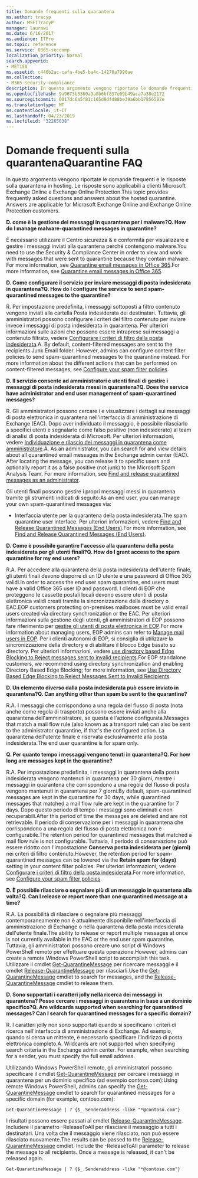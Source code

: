 ```yaml
---
title: Domande frequenti sulla quarantena
ms.author: tracyp
author: MSFTTracyP
manager: laurawi
ms.date: 6/16/2017
ms.audience: ITPro
ms.topic: reference
ms.service: O365-seccomp
localization_priority: Normal
search.appverid:
- MET150
ms.assetid: c440b2ac-cafa-4be5-ba4c-14278a7990ae
ms.collection:
- M365-security-compliance
description: In questo argomento vengono riportate le domande frequenti e le risposte sulla quarantena in hosting.
ms.openlocfilehash: 9a9673b3360a9a8b6bf837e09b49aca7a38e2172
ms.sourcegitcommit: 0017dc6a5f81c165d9dfd88be39a6bb17856582e
ms.translationtype: MT
ms.contentlocale: it-IT
ms.lasthandoff: 04/23/2019
ms.locfileid: "32265038"
---
```

# <a name="quarantine-faq"></a><span data-ttu-id="77bd0-103">Domande frequenti sulla quarantena</span><span class="sxs-lookup"><span data-stu-id="77bd0-103">Quarantine FAQ</span></span>

<span data-ttu-id="77bd0-p101">In questo argomento vengono riportate le domande frequenti e le risposte sulla quarantena in hosting. Le risposte sono applicabili a clienti Microsoft Exchange Online e Exchange Online Protection.</span><span class="sxs-lookup"><span data-stu-id="77bd0-p101">This topic provides frequently asked questions and answers about the hosted quarantine. Answers are applicable for Microsoft Exchange Online and Exchange Online Protection customers.</span></span>
  
 <span data-ttu-id="77bd0-106">**D. come è la gestione dei messaggi in quarantena per i malware?**</span><span class="sxs-lookup"><span data-stu-id="77bd0-106">**Q. How do I manage malware-quarantined messages in quarantine?**</span></span>
  
<span data-ttu-id="77bd0-107">È necessario utilizzare il Centro sicurezza &amp; e conformità per visualizzare e gestire i messaggi inviati alla quarantena perché contengono malware.</span><span class="sxs-lookup"><span data-stu-id="77bd0-107">You need to use the Security &amp; Compliance Center in order to view and work with messages that were sent to quarantine because they contain malware.</span></span> <span data-ttu-id="77bd0-108">For more information, see [Quarantine email messages in Office 365](https://support.office.com/article/Quarantine-email-messages-in-Office-365-4c234874-015e-4768-8495-98fcccfc639b).</span><span class="sxs-lookup"><span data-stu-id="77bd0-108">For more information, see [Quarantine email messages in Office 365](https://support.office.com/article/Quarantine-email-messages-in-Office-365-4c234874-015e-4768-8495-98fcccfc639b).</span></span>
  
 <span data-ttu-id="77bd0-109">**D. Come configurare il servizio per inviare messaggi di posta indesiderata in quarantena?**</span><span class="sxs-lookup"><span data-stu-id="77bd0-109">**Q. How do I configure the service to send spam-quarantined messages to the quarantine?**</span></span>
  
<span data-ttu-id="77bd0-p103">R. Per impostazione predefinita, i messaggi sottoposti a filtro contenuto vengono inviati alla cartella Posta indesiderata dei destinatari. Tuttavia, gli amministratori possono configurare i criteri del filtro contenuto per inviare invece i messaggi di posta indesiderata in quarantena. Per ulteriori informazioni sulle azioni che possono essere intraprese sui messaggi a contenuto filtrato, vedere [Configurare i criteri di filtro della posta indesiderata](configure-your-spam-filter-policies.md).</span><span class="sxs-lookup"><span data-stu-id="77bd0-p103">A. By default, content-filtered messages are sent to the recipients Junk Email folder. However, admins can configure content filter policies to send spam-quarantined messages to the quarantine instead. For more information about the different actions that can be performed on content-filtered messages, see [Configure your spam filter policies](configure-your-spam-filter-policies.md).</span></span>
  
 <span data-ttu-id="77bd0-114">**D. Il servizio consente ad amministratori e utenti finali di gestire i messaggi di posta indesiderata messi in quarantena?**</span><span class="sxs-lookup"><span data-stu-id="77bd0-114">**Q. Does the service have administrator and end user management of spam-quarantined messages?**</span></span>
  
<span data-ttu-id="77bd0-p104">R. Gli amministratori possono cercare i e visualizzare i dettagli sui messaggi di posta elettronica in quarantena nell'interfaccia di amministrazione di Exchange (EAC). Dopo aver individuato il messaggio, è possibile rilasciarlo a specifici utenti e segnalarlo come falso positivo (non indesiderato) al team di analisi di posta indesiderata di Microsoft. Per ulteriori informazioni, vedere [Individuazione e rilascio dei messaggi in quarantena come amministratore](find-and-release-quarantined-messages-as-an-administrator.md).</span><span class="sxs-lookup"><span data-stu-id="77bd0-p104">A. As an administrator, you can search for and view details about all quarantined email messages in the Exchange admin center (EAC). After locating the message, you can release it to specific users and optionally report it as a false positive (not junk) to the Microsoft Spam Analysis Team. For more information, see [Find and release quarantined messages as an administrator](find-and-release-quarantined-messages-as-an-administrator.md).</span></span>
  
<span data-ttu-id="77bd0-119">Gli utenti finali possono gestire i propri messaggi messi in quarantena tramite gli strumenti indicati di seguito:</span><span class="sxs-lookup"><span data-stu-id="77bd0-119">As an end user, you can manage your own spam-quarantined messages via:</span></span> 
  
- <span data-ttu-id="77bd0-120">Interfaccia utente per la quarantena della posta indesiderata.</span><span class="sxs-lookup"><span data-stu-id="77bd0-120">The spam quarantine user interface.</span></span> <span data-ttu-id="77bd0-121">Per ulteriori informazioni, vedere [Find and Release Quarantined Messages (End Users)](http://technet.microsoft.com/library/e439b560-827a-4807-abd3-6b861c1ff786.aspx).</span><span class="sxs-lookup"><span data-stu-id="77bd0-121">For more information, see [Find and Release Quarantined Messages (End Users)](http://technet.microsoft.com/library/e439b560-827a-4807-abd3-6b861c1ff786.aspx).</span></span>
        
 <span data-ttu-id="77bd0-122">**D. Come è possibile garantire l'accesso alla quarantena della posta indesiderata per gli utenti finali?**</span><span class="sxs-lookup"><span data-stu-id="77bd0-122">**Q. How do I grant access to the spam quarantine for my end users?**</span></span>
  
<span data-ttu-id="77bd0-123">R.</span><span class="sxs-lookup"><span data-stu-id="77bd0-123">A.</span></span> <span data-ttu-id="77bd0-124">Per accedere alla quarantena della posta indesiderata dell'utente finale, gli utenti finali devono disporre di un ID utente e una password di Office 365 validi.</span><span class="sxs-lookup"><span data-stu-id="77bd0-124">In order to access the end user spam quarantine, end users must have a valid Office 365 user ID and password.</span></span> <span data-ttu-id="77bd0-125">I clienti di EOP che proteggono le cassette postali locali devono essere utenti di posta elettronica validi creati tramite la sincronizzazione della directory o EAC.</span><span class="sxs-lookup"><span data-stu-id="77bd0-125">EOP customers protecting on-premises mailboxes must be valid email users created via directory synchronization or the EAC.</span></span> <span data-ttu-id="77bd0-126">Per ulteriori informazioni sulla gestione degli utenti, gli amministratori di EOP possono fare riferimento per [gestire gli utenti di posta elettronica in EOP](eop/manage-mail-users-in-eop.md).</span><span class="sxs-lookup"><span data-stu-id="77bd0-126">For more information about managing users, EOP admins can refer to [Manage mail users in EOP](eop/manage-mail-users-in-eop.md).</span></span> <span data-ttu-id="77bd0-127">Per i clienti autonomi di EOP, si consiglia di utilizzare la sincronizzazione della directory e di abilitare il blocco Edge basato su directory. Per ulteriori informazioni, vedere [use directory based Edge Blocking to Reject messages sent to invalid recipients](http://technet.microsoft.com/library/ca7b7416-92ed-40ad-abdb-695be46ea2e4.aspx).</span><span class="sxs-lookup"><span data-stu-id="77bd0-127">For EOP standalone customers, we recommend using directory synchronization and enabling Directory Based Edge Blocking; for more information, see [Use Directory Based Edge Blocking to Reject Messages Sent to Invalid Recipients](http://technet.microsoft.com/library/ca7b7416-92ed-40ad-abdb-695be46ea2e4.aspx).</span></span>
  
 <span data-ttu-id="77bd0-128">**D. Un elemento diverso dalla posta indesiderata può essere inviato in quarantena?**</span><span class="sxs-lookup"><span data-stu-id="77bd0-128">**Q. Can anything other than spam be sent to the quarantine?**</span></span>
  
<span data-ttu-id="77bd0-129">R.</span><span class="sxs-lookup"><span data-stu-id="77bd0-129">A.</span></span> <span data-ttu-id="77bd0-130">I messaggi che corrispondono a una regola del flusso di posta (nota anche come regola di trasporto) possono essere inviati anche alla quarantena dell'amministratore, se questa è l'azione configurata.</span><span class="sxs-lookup"><span data-stu-id="77bd0-130">Messages that match a mail flow rule (also known as a transport rule) can also be sent to the administrator quarantine, if that's the configured action.</span></span> <span data-ttu-id="77bd0-131">La quarantena dell'utente finale è riservata esclusivamente alla posta indesiderata.</span><span class="sxs-lookup"><span data-stu-id="77bd0-131">The end user quarantine is for spam only.</span></span>
  
 <span data-ttu-id="77bd0-132">**Q. Per quanto tempo i messaggi vengono tenuti in quarantena?**</span><span class="sxs-lookup"><span data-stu-id="77bd0-132">**Q. For how long are messages kept in the quarantine?**</span></span>
  
<span data-ttu-id="77bd0-133">R.</span><span class="sxs-lookup"><span data-stu-id="77bd0-133">A.</span></span> <span data-ttu-id="77bd0-134">Per impostazione predefinita, i messaggi in quarantena della posta indesiderata vengono mantenuti in quarantena per 30 giorni, mentre i messaggi in quarantena che corrispondono a una regola del flusso di posta vengono mantenuti in quarantena per 7 giorni.</span><span class="sxs-lookup"><span data-stu-id="77bd0-134">By default, spam-quarantined messages are kept in the quarantine for 30 days, while quarantined messages that matched a mail flow rule are kept in the quarantine for 7 days.</span></span> <span data-ttu-id="77bd0-135">Dopo questo periodo di tempo i messaggi sono eliminati e non recuperabili.</span><span class="sxs-lookup"><span data-stu-id="77bd0-135">After this period of time the messages are deleted and are not retrievable.</span></span> <span data-ttu-id="77bd0-136">Il periodo di conservazione per i messaggi in quarantena che corrispondono a una regola del flusso di posta elettronica non è configurabile.</span><span class="sxs-lookup"><span data-stu-id="77bd0-136">The retention period for quarantined messages that matched a mail flow rule is not configurable.</span></span> <span data-ttu-id="77bd0-137">Tuttavia, il periodo di conservazione può essere ridotto con l'impostazione **Conserva posta indesiderata per (giorni)** nei criteri di filtro contenuto.</span><span class="sxs-lookup"><span data-stu-id="77bd0-137">However, the retention period for spam-quarantined messages can be lowered via the **Retain spam for (days)** setting in your content filter policies.</span></span> <span data-ttu-id="77bd0-138">Per ulteriori informazioni, vedere [Configurare i criteri di filtro della posta indesiderata](configure-your-spam-filter-policies.md).</span><span class="sxs-lookup"><span data-stu-id="77bd0-138">For more information, see [Configure your spam filter policies](configure-your-spam-filter-policies.md).</span></span>
  
 <span data-ttu-id="77bd0-139">**D. È possibile rilasciare o segnalare più di un messaggio in quarantena alla volta?**</span><span class="sxs-lookup"><span data-stu-id="77bd0-139">**Q. Can I release or report more than one quarantined message at a time?**</span></span>
  
<span data-ttu-id="77bd0-140">R.</span><span class="sxs-lookup"><span data-stu-id="77bd0-140">A.</span></span> <span data-ttu-id="77bd0-141">La possibilità di rilasciare o segnalare più messaggi contemporaneamente non è attualmente disponibile nell'interfaccia di amministrazione di Exchange o nella quarantena della posta indesiderata dell'utente finale.</span><span class="sxs-lookup"><span data-stu-id="77bd0-141">The ability to release or report multiple messages at once is not currently available in the EAC or the end user spam quarantine.</span></span> <span data-ttu-id="77bd0-142">Tuttavia, gli amministratori possono creare uno script di Windows PowerShell remoto per effettuare questa operazione.</span><span class="sxs-lookup"><span data-stu-id="77bd0-142">However, admins can create a remote Windows PowerShell script to accomplish this task.</span></span> <span data-ttu-id="77bd0-143">Utilizzare il cmdlet [Get-QuarantineMessage](http://technet.microsoft.com/library/88026da1-8dbc-49e7-80e8-112a32773c34.aspx) per ricercare messaggi e il cmdlet [Release-QuarantineMessage](http://technet.microsoft.com/library/4a3aa05c-238f-46f2-b8dd-b0e3c38eab3e.aspx) per rilasciarli.</span><span class="sxs-lookup"><span data-stu-id="77bd0-143">Use the [Get-QuarantineMessage](http://technet.microsoft.com/library/88026da1-8dbc-49e7-80e8-112a32773c34.aspx) cmdlet to search for messages, and the [Release-QuarantineMessage](http://technet.microsoft.com/library/4a3aa05c-238f-46f2-b8dd-b0e3c38eab3e.aspx) cmdlet to release them.</span></span> 
  
 <span data-ttu-id="77bd0-144">**D. Sono supportati i caratteri jolly nella ricerca dei messaggi in quarantena? Posso cercare i messaggi in quarantena in base a un dominio specifico?**</span><span class="sxs-lookup"><span data-stu-id="77bd0-144">**Q. Are wildcards supported when searching for quarantined messages? Can I search for quarantined messages for a specific domain?**</span></span>
  
<span data-ttu-id="77bd0-p110">R. I caratteri jolly non sono supportati quando si specificano i criteri di ricerca nell'interfaccia di amministrazione di Exchange. Ad esempio, quando si cerca un mittente, è necessario specificare l'indirizzo di posta elettronica completo.</span><span class="sxs-lookup"><span data-stu-id="77bd0-p110">A. Wildcards are not supported when specifying search criteria in the Exchange admin center. For example, when searching for a sender, you must specify the full email address.</span></span>
  
<span data-ttu-id="77bd0-148">Utilizzando Windows PowerShell remoto, gli amministratori possono specificare il cmdlet [Get-QuarantineMessage](http://technet.microsoft.com/library/88026da1-8dbc-49e7-80e8-112a32773c34.aspx) per cercare i messaggi in quarantena per un dominio specifico (ad esempio contoso.com):</span><span class="sxs-lookup"><span data-stu-id="77bd0-148">Using remote Windows PowerShell, admins can specify the [Get-QuarantineMessage](http://technet.microsoft.com/library/88026da1-8dbc-49e7-80e8-112a32773c34.aspx) cmdlet to search for quarantined messages for a specific domain (for example, contoso.com):</span></span> 
  
```
Get-QuarantineMessage | ? {$_.Senderaddress -like "*@contoso.com"}
```

<span data-ttu-id="77bd0-p111">I risultati possono essere passati al cmdlet [Release-QuarantineMessage](http://technet.microsoft.com/library/4a3aa05c-238f-46f2-b8dd-b0e3c38eab3e.aspx). Includere il parametro -ReleaseToAll per rilasciare il messaggio a tutti i destinatari. Una volta che il messaggio viene rilasciato, non può essere rilasciato nuovamente.</span><span class="sxs-lookup"><span data-stu-id="77bd0-p111">The results can be passed to the [Release-QuarantineMessage](http://technet.microsoft.com/library/4a3aa05c-238f-46f2-b8dd-b0e3c38eab3e.aspx) cmdlet. Include the -ReleaseToAll parameter to release the message to all recipients. Once a message is released, it can't be released again.</span></span> 
  
```
Get-QuarantineMessage | ? {$_.Senderaddress -like "*@contoso.com"}
```


